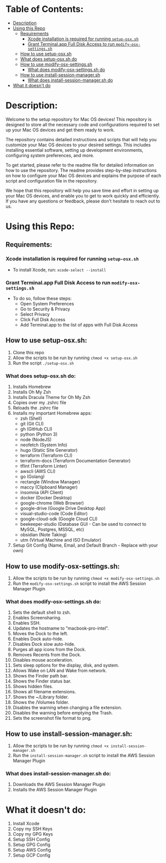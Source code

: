 # Table of Contents:
- [Description](#description)
- [Using this Repo](#using-this-repo)
    - [Requirements](#requirements)
        - [Xcode installation is required for running `setup-osx.sh`](#xcode-installation-is-required-for-running-setup-osxsh)
        - [Grant Terminal.app Full Disk Access to run `modify-osx-settings.sh`](#grant-terminalapp-full-disk-access-to-run-modify-osx-settingssh)
    - [How to use setup-osx.sh](#how-to-use-setup-osxsh)
    - [What does setup-osx.sh do](#what-does-setup-osxsh-do)
    - [How to use modify-osx-settings.sh](#how-to-use-modify-osx-settingssh)
        - [What does modify-osx-settings.sh do](#what-does-modify-osx-settingssh-do)
    - [How to use install-session-manager.sh](#how-to-use-install-session-managersh)
        - [What does install-session-manager.sh do](#what-does-install-session-managersh-do)
- [What it doesn't do](#what-it-doesnt-do)

# Description:
Welcome to the setup repository for Mac OS devices! This repository is designed to store all the necessary code and configurations required to set up your Mac OS devices and get them ready to work.

The repository contains detailed instructions and scripts that will help you customize your Mac OS devices to your desired settings. This includes installing essential software, setting up development environments, configuring system preferences, and more.

To get started, please refer to the readme file for detailed information on how to use the repository. The readme provides step-by-step instructions on how to configure your Mac OS devices and explains the purpose of each script and configuration file in the repository.

We hope that this repository will help you save time and effort in setting up your Mac OS devices, and enable you to get to work quickly and efficiently. If you have any questions or feedback, please don't hesitate to reach out to us.

# Using this Repo:
## Requirements:
### Xcode installation is required for running `setup-osx.sh`
-   To install Xcode, run: `xcode-select --install`

### Grant Terminal.app Full Disk Access to run `modify-osx-settings.sh`
-   To do so, follow these steps:
    -   Open System Preferences
    -   Go to Security & Privacy
    -   Select Privacy
    -   Click Full Disk Access
    -   Add Terminal.app to the list of apps with Full Disk Access

## How to use setup-osx.sh:
1. Clone this repo
2. Allow the scripts to be run by running `chmod +x setup-osx.sh`
3. Run the script `./setup-osx.sh`

### What does setup-osx.sh do:
1. Installs Homebrew
2. Installs Oh My Zsh
3. Installs Dracula Theme for Oh My Zsh
4. Copies over my .zshrc file
5. Reloads the .zshrc file
6. Installs my important Homebrew apps:
    - zsh (Shell)
    - git (Git CLI)
    - gh (GitHub CLI)
    - python (Python 3)
    - node (NodeJS)
    - neofetch (System Info)
    - hugo (Static Site Generator)
    - terraform (Terraform CLI)
    - terraform-docs (Terraform Documentation Generator)
    - tflint (Terraform Linter)
    - awscli (AWS CLI)
    - go (Golang)
    - rectangle (Window Manager)
    - maccy (Clipboard Manager)
    - insomnia (API Client)
    - docker (Docker Desktop)
    - google-chrome (Web Browser)
    - google-drive (Google Drive Desktop App)
    - visual-studio-code (Code Editor)
    - google-cloud-sdk (Google Cloud CLI)
    - beekeeper-studio (Database GUI - Can be used to connect to MySQL, Postgres, MSSQL, etc)
    - obsidian (Note Taking)
    - utm (Virtual Machine and ISO Emulator)
7. Setup Git Config (Name, Email, and Default Branch - Replace with your own)

## How to use modify-osx-settings.sh:
1. Allow the scripts to be run by running `chmod +x modify-osx-settings.sh`
2. Run the `modify-osx-settings.sh` script to install the AWS Session Manager Plugin

### What does modify-osx-settings.sh do:
1.  Sets the default shell to zsh.
2.  Enables Screensharing.
3.  Enables SSH.
4.  Updates the hostname to "macbook-pro-intel".
5.  Moves the Dock to the left.
6.  Enables Dock auto-hide.
7.  Disables Dock slow auto-hide.
8.  Purges all app icons from the Dock.
9.  Removes Recents from the Dock.
10.  Disables mouse acceleration.
11.  Sets sleep options for the display, disk, and system.
12.  Allows Wake on LAN and Wake from network.
13.  Shows the Finder path bar.
14.  Shows the Finder status bar.
15.  Shows hidden files.
16.  Shows all filename extensions.
17.  Shows the ~/Library folder.
18.  Shows the /Volumes folder.
19.  Disables the warning when changing a file extension.
20.  Disables the warning before emptying the Trash.
21.  Sets the screenshot file format to png.

## How to use install-session-manager.sh:
1. Allow the scripts to be run by running `chmod +x install-session-manager.sh`
2. Run the `install-session-manager.sh` script to install the AWS Session Manager Plugin

### What does install-session-manager.sh do:
1. Downloads the AWS Session Manager Plugin
2. Installs the AWS Session Manager Plugin

# What it doesn't do:
1. Install Xcode
2. Copy my SSH Keys
3. Copy my GPG Keys
4. Setup SSH Config
5. Setup GPG Config
6. Setup AWS Config
7. Setup GCP Config